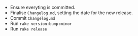 * Ensure everyting is committed.
* Finalise `Changelog.md`, setting the date for the new release.
* Commit `Changelog.md`
* Run `rake version:bump:minor`
* Run `rake release`
